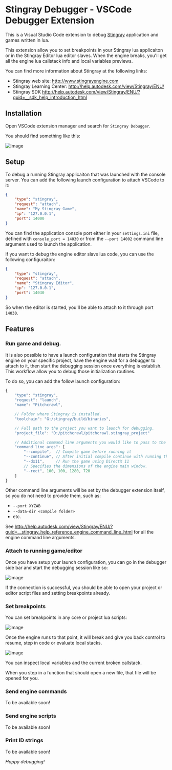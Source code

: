 # Stingray Debugger - VSCode Debugger Extension

This is a Visual Studio Code extension to debug [Stingray](http://www.stingrayengine.com)
application and games written in lua.

This extension allow you to set breakpoints in your Stingray lua applicaiton or in the
Stingray Editor lua editor slaves. When the engine breaks, you'll get all the engine lua
callstack info and local variables previews.

You can find more information about Stingray at the following links:

- Stingray web site: <http://www.stingrayengine.com>
- Stingray Learning Center: <http://help.autodesk.com/view/Stingray/ENU/>
- Stingray SDK <http://help.autodesk.com/view/Stingray/ENU/?guid=__sdk_help_introduction_html>

## Installation

Open VSCode extension manager and search for `Stingray Debugger`.

You should find something like this:

![image](https://cloud.githubusercontent.com/assets/4054655/24268552/7b89627a-0fe4-11e7-83e8-f170e0aebfd9.png)

## Setup

To debug a running Stingray applicaiton that was launched with the console server. You can add the following launch configuration to attach VSCode to it:

```json
{
	"type": "stingray",
	"request": "attach",
	"name": "My Stingray Game",
	"ip": "127.0.0.1",
	"port": 14000
}
```

You can find the application console port either in your `settings.ini` file, defined with `console_port = 14030` or from the `--port 14002` command line argument used to launch the application.

If you want to debug the engine editor slave lua code, you can use the following configuraiton:

```json
{
	"type": "stingray",
	"request": "attach",
	"name": "Stingray Editor",
	"ip": "127.0.0.1",
	"port": 14030
}
```

So when the editor is started, you'll be able to attach to it through port `14030`.

## Features

### Run game and debug.

It is also possible to have a launch configuration that starts the Stingray engine on your specific project, have the engine wait for a debugger to attach to it, then start the debugging session once everything is establish. This workflow allow you to debug those initialization routines.

To do so, you can add the follow launch configuration:

```javascript
{
	"type": "stingray",
	"request": "launch",
	"name": "Pitchcrawl",

	// Folder where Stingray is installed.
	"toolchain": "G:/stingray/build/binaries",

	// Full path to the project you want to launch for debugging.
	"project_file": "D:/pitchcrawl/pitchcrawl.stingray_project"

	// Additional command line arguments you would like to pass to the engine
	"command_line_args": [
		"--compile",  // Compile game before running it
		"--continue", // After initial compile continue with running the game.
		"--dx11",     // Run the game using DirectX 11
		// Specifies the dimensions of the engine main window.
		"--rect", 100, 100, 1280, 720
	]
}
```

Other command line arguments will be set by the debugger extension itself, so you do not need to provide them, such as:

- `--port XYZAB`
- `--data-dir <compile folder>`
- etc.

See <http://help.autodesk.com/view/Stingray/ENU/?guid=__stingray_help_reference_engine_command_line_html> for all the engine command line arguments.

### Attach to running game/editor

Once you have setup your launch configuration, you can go in the debugger side bar and start the debugging session like so:

![image](https://cloud.githubusercontent.com/assets/4054655/24269068/3c2f9192-0fe6-11e7-9d72-da8bc47984ad.png)

If the connection is successful, you should be able to open your project or editor script files and setting breakpoints already.

### Set breakpoints

You can set breakpoints in any core or project lua scripts:

![image](https://cloud.githubusercontent.com/assets/4054655/24269119/65fa0ec6-0fe6-11e7-93bf-ba47f932e74f.png)

Once the engine runs to that point, it will break and give you back control to resume, step in code or evaluate local stacks.

![image](https://cloud.githubusercontent.com/assets/4054655/24269203/be459348-0fe6-11e7-87d0-166d87dae63e.png)

You can inspect local variables and the current broken callstack.

When you step in a function that should open a new file, that file will be opened for you.

### Send engine commands

To be available soon!

### Send engine scripts

To be available soon!

### Print ID strings

To be available soon!

*Happy debugging!*
